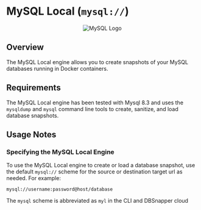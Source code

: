 # MySQL Local (`mysql://`)

<p align="center">
  <img alt="MySQL Logo" src="/static/mysql-icon.png"  />
</p>

## Overview

The MySQL Local engine allows you to create snapshots of your MySQL databases running in Docker containers.

## Requirements

The MySQL Local engine has been tested with Mysql 8.3 and uses the `mysqldump` and `mysql` command line tools to create, sanitize, and load database snapshots.

## Usage Notes

### Specifying the MySQL Local Engine

To use the MySQL Local engine to create or load a database snapshot, use the default `mysql://` scheme for the source or destination target url as needed. For example:

`mysql://username:password@host/database`

The `mysql` scheme is abbreviated as `myl` in the CLI and DBSnapper cloud
